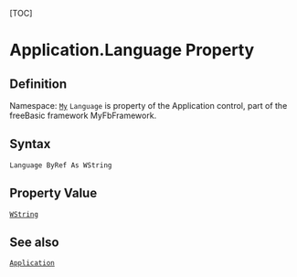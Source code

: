 [TOC]
# Application.Language Property

## Definition
Namespace: [`My`](My.md)
`Language` is property of the Application control, part of the freeBasic framework MyFbFramework.
## Syntax
```freeBasic
Language ByRef As WString
```
## Property Value
[`WString`]("https://www.freebasic.net/wiki/KeyPgWString")
## See also
[`Application`](Application.md)
